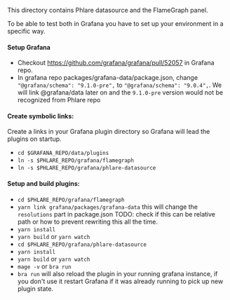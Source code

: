 This directory contains Phlare datasource and the FlameGraph panel. 

To be able to test both in Grafana you have to set up your environment in a specific way.

#### Setup Grafana
- Checkout https://github.com/grafana/grafana/pull/52057 in Grafana repo.
- In grafana repo packages/grafana-data/package.json, change `"@grafana/schema": "9.1.0-pre",` to `"@grafana/schema": "9.0.4",`. We will link @grafana/data later on and the `9.1.0-pre` version would not be recognized from Phlare repo 
#### Create symbolic links:
Create a links in your Grafana plugin directory so Grafana will lead the plugins on startup.
- `cd $GRAFANA_REPO/data/plugins`
- `ln -s $PHLARE_REPO/grafana/flamegraph`
- `ln -s $PHLARE_REPO/grafana/phlare-datasource`

#### Setup and build plugins:
- `cd $PHLARE_REPO/grafana/flamegraph`
- `yarn link grafana/packages/grafana-data` this will change the `resolutions` part in package.json TODO: check if this can be relative path or how to prevent rewriting this all the time.
- `yarn install`
- `yarn build` or `yarn watch`
- `cd $PHLARE_REPO/grafana/phlare-datasource`
- `yarn install`
- `yarn build` or `yarn watch`
- `mage -v` or `bra run`
- `bra run` will also reload the plugin in your running grafana instance, if you don't use it restart Grafana if it was already running to pick up new plugin state.
